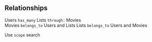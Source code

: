 ## Relationships 

Users `has_many` Lists `through:` Movies   
Movies `belongs_to` Users and Lists 
Lists `belongs_to` Users and Movies

Use `scope` search 